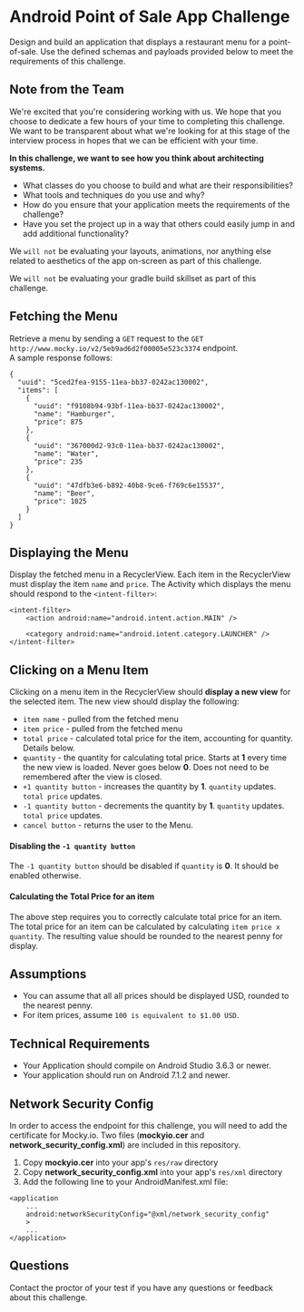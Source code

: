 # Android Point of Sale App Challenge
Design and build an application that displays a restaurant menu for a point-of-sale. Use the defined schemas and payloads provided below to meet the requirements of this challenge.

## Note from the Team
We're excited that you're considering working with us.  We hope that you choose to dedicate a few hours of your time to completing this challenge.  We want to be transparent about what we're looking for at this stage of the interview process in hopes that we can be efficient with your time.

**In this challenge, we want to see how you think about architecting systems.**
- What classes do you choose to build and what are their responsibilities?
- What tools and techniques do you use and why?
- How do you ensure that your application meets the requirements of the challenge?
- Have you set the project up in a way that others could easily jump in and add additional functionality?

We `will not` be evaluating your layouts, animations, nor anything else related to aesthetics of the app on-screen as part of this challenge.

We `will not` be evaluating your gradle build skillset as part of this challenge.

## Fetching the Menu
Retrieve a menu by sending a `GET` request to the `GET http://www.mocky.io/v2/5eb9ad6d2f00005e523c3374` endpoint.  
A sample response follows:
```
{
  "uuid": "5ced2fea-9155-11ea-bb37-0242ac130002",
  "items": [
    {
      "uuid": "f9108b94-93bf-11ea-bb37-0242ac130002",
      "name": "Hamburger",
      "price": 875
    },
    {
      "uuid": "367000d2-93c0-11ea-bb37-0242ac130002",
      "name": "Water",
      "price": 235
    },
    {
      "uuid": "47dfb3e6-b892-40b8-9ce6-f769c6e15537",
      "name": "Beer",
      "price": 1025
    }
  ]
}
```

## Displaying the Menu
Display the fetched menu in a RecyclerView.  Each item in the RecyclerView must display the item `name` and `price`.  The Activity which displays the menu should respond to the `<intent-filter>`:
```
<intent-filter>
    <action android:name="android.intent.action.MAIN" />

    <category android:name="android.intent.category.LAUNCHER" />
</intent-filter>
```

## Clicking on a Menu Item
Clicking on a menu item in the RecyclerView should **display a new view** for the selected item.  The new view should display the following:
- `item name` - pulled from the fetched menu
- `item price` - pulled from the fetched menu
- `total price` - calculated total price for the item, accounting for quantity.  Details below.
- `quantity` - the quantity for calculating total price.  Starts at **1** every time the new view is loaded.  Never goes below **0**.  Does not need to be remembered after the view is closed.
- `+1 quantity button` - increases the quantity by **1**.  `quantity` updates.  `total price` updates.
- `-1 quantity button` - decrements the quantity by **1**.  `quantity` updates.  `total price` updates.
- `cancel button` - returns the user to the Menu.

#### Disabling the `-1 quantity button`
The `-1 quantity button` should be disabled if `quantity` is **0**.  It should be enabled otherwise.

#### Calculating the Total Price for an item
The above step requires you to correctly calculate total price for an item.
The total price for an item can be calculated by calculating `item price x quantity`.
The resulting value should be rounded to the nearest penny for display.

## Assumptions
* You can assume that all all prices should be displayed USD, rounded to the nearest penny.
* For item prices, assume `100 is equivalent to $1.00 USD`.

## Technical Requirements
* Your Application should compile on Android Studio 3.6.3 or newer.
* Your application should run on Android 7.1.2 and newer.

## Network Security Config
In order to access the endpoint for this challenge, you will need to add the certificate for Mocky.io.
Two files (**mockyio.cer** and **network_security_config.xml**) are included in this repository.
1. Copy **mockyio.cer** into your app's `res/raw` directory
2. Copy **network_security_config.xml** into your app's `res/xml` directory
3. Add the following line to your AndroidManifest.xml file:
```
<application
    ...
    android:networkSecurityConfig="@xml/network_security_config"
    >
    ...
</application>
```

## Questions
Contact the proctor of your test if you have any questions or feedback about this challenge.


